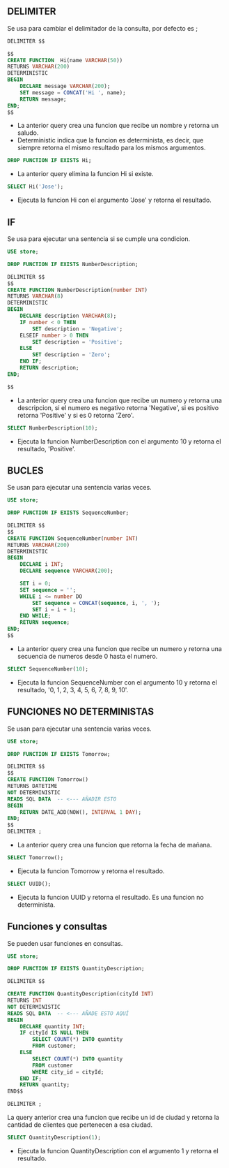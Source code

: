 ## DELIMITER

Se usa para cambiar el delimitador de la consulta, por defecto es ;

```sql
DELIMITER $$
```

```sql
$$
CREATE FUNCTION  Hi(name VARCHAR(50))
RETURNS VARCHAR(200)
DETERMINISTIC
BEGIN
	DECLARE message VARCHAR(200);
	SET message = CONCAT('Hi ', name);
	RETURN message;
END;
$$
```

- La anterior query crea una funcion que recibe un nombre y retorna un saludo.
- Deterministic indica que la funcion es determinista, es decir, que siempre retorna el mismo resultado para los mismos argumentos.

```sql
DROP FUNCTION IF EXISTS Hi;
```

- La anterior query elimina la funcion Hi si existe.

```sql
SELECT Hi('Jose');
```

- Ejecuta la funcion Hi con el argumento 'Jose' y retorna el resultado.

## IF

Se usa para ejecutar una sentencia si se cumple una condicion.

```sql
USE store;

DROP FUNCTION IF EXISTS NumberDescription;

DELIMITER $$
$$
CREATE FUNCTION NumberDescription(number INT)
RETURNS VARCHAR(8)
DETERMINISTIC
BEGIN
	DECLARE description VARCHAR(8);
    IF number < 0 THEN
		SET description = 'Negative';
	ELSEIF number > 0 THEN
		SET description = 'Positive';
	ELSE
		SET description = 'Zero';
	END IF;
	RETURN description;
END;

$$
```

- La anterior query crea una funcion que recibe un numero y retorna una descripcion, si el numero es negativo retorna 'Negative', si es positivo retorna 'Positive' y si es 0 retorna 'Zero'.

```sql
SELECT NumberDescription(10);
```

- Ejecuta la funcion NumberDescription con el argumento 10 y retorna el resultado, 'Positive'.

## BUCLES

Se usan para ejecutar una sentencia varias veces.

```sql
USE store;

DROP FUNCTION IF EXISTS SequenceNumber;

DELIMITER $$
$$
CREATE FUNCTION SequenceNumber(number INT)
RETURNS VARCHAR(200)
DETERMINISTIC
BEGIN
	DECLARE i INT;
	DECLARE sequence VARCHAR(200);

    SET i = 0;
    SET sequence = '';
    WHILE i <= number DO
		SET sequence = CONCAT(sequence, i, ', ');
		SET i = i + 1;
	END WHILE;
	RETURN sequence;
END;
$$
```

- La anterior query crea una funcion que recibe un numero y retorna una secuencia de numeros desde 0 hasta el numero.

```sql
SELECT SequenceNumber(10);
```

- Ejecuta la funcion SequenceNumber con el argumento 10 y retorna el resultado, '0, 1, 2, 3, 4, 5, 6, 7, 8, 9, 10'.

## FUNCIONES NO DETERMINISTAS

Se usan para ejecutar una sentencia varias veces.

```SQL
USE store;

DROP FUNCTION IF EXISTS Tomorrow;

DELIMITER $$
$$
CREATE FUNCTION Tomorrow()
RETURNS DATETIME
NOT DETERMINISTIC
READS SQL DATA  -- <--- AÑADIR ESTO
BEGIN
    RETURN DATE_ADD(NOW(), INTERVAL 1 DAY);
END;
$$
DELIMITER ;
```

- La anterior query crea una funcion que retorna la fecha de mañana.

```sql
SELECT Tomorrow();
```

- Ejecuta la funcion Tomorrow y retorna el resultado.

```SQL
SELECT UUID();
```

- Ejecuta la funcion UUID y retorna el resultado. Es una funcion no determinista.

## Funciones y consultas

Se pueden usar funciones en consultas.

```sql
USE store;

DROP FUNCTION IF EXISTS QuantityDescription;

DELIMITER $$

CREATE FUNCTION QuantityDescription(cityId INT)
RETURNS INT
NOT DETERMINISTIC
READS SQL DATA  -- <--- AÑADE ESTO AQUÍ
BEGIN
    DECLARE quantity INT;
    IF cityId IS NULL THEN
        SELECT COUNT(*) INTO quantity
        FROM customer;
    ELSE
        SELECT COUNT(*) INTO quantity
        FROM customer
        WHERE city_id = cityId;
    END IF;
    RETURN quantity;
END$$

DELIMITER ;
```

La query anterior crea una funcion que recibe un id de ciudad y retorna la cantidad de clientes que pertenecen a esa ciudad.

```sql
SELECT QuantityDescription(1);
```

- Ejecuta la funcion QuantityDescription con el argumento 1 y retorna el resultado.
